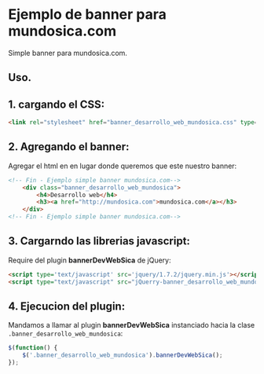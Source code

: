 Ejemplo de banner para mundosica.com
====================

Simple banner para mundosica.com.



## Uso.

## 1. cargando el CSS:

```html
<link rel="stylesheet" href="banner_desarrollo_web_mundosica.css" type="text/css" media="all"/>
```

## 2. Agregando el banner:
Agregar el html en en lugar donde queremos que este nuestro banner:

```html
<!-- Fin - Ejemplo simple banner mundosica.com-->
	<div class="banner_desarrollo_web_mundosica">
		<h4>Desarrollo web</h4>
		<h3><a href="http://mundosica.com">mundosica.com</a></h3>
	</div>
<!-- Fin - Ejemplo simple banner mundosica.com-->
```

## 3. Cargarndo las librerias javascript:
Require del plugin **bannerDevWebSica** de jQuery:

```html
<script type='text/javascript' src='jquery/1.7.2/jquery.min.js'></script>
<script type="text/javascript" src="jQuerry-banner_desarrollo_web_mundosica.js"></script>
```

## 4. Ejecucion del plugin:
Mandamos a llamar al plugin **bannerDevWebSica** instanciado hacia la clase `.banner_desarrollo_web_mundosica`:

```javascript
$(function() {
	$('.banner_desarrollo_web_mundosica').bannerDevWebSica();
});
```
